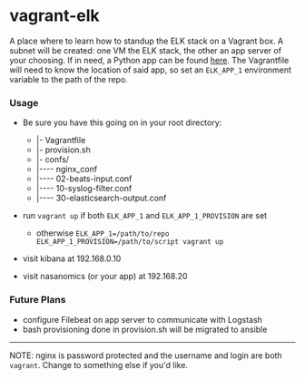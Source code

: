 # vagrant-elk
A place where to learn how to standup the ELK stack on a Vagrant box. A subnet will be created: one VM the ELK stack, the other an app server of your choosing. If in need, a Python app can be found [here](https://github.com/emmanuellyautomated/nasanomics). The Vagrantfile will need to know the location of said app, so set an `ELK_APP_1` environment variable to the path of the repo.

### Usage
* Be sure you have this going on in your root directory:

    + |- Vagrantfile
    + |- provision.sh
    + |- confs/
    + |---- nginx_conf
    + |---- 02-beats-input.conf
    + |---- 10-syslog-filter.conf
    + |---- 30-elasticsearch-output.conf

* run `vagrant up` if both `ELK_APP_1` and `ELK_APP_1_PROVISION` are set
    - otherwise `ELK_APP_1=/path/to/repo ELK_APP_1_PROVISION=/path/to/script vagrant up`
* visit kibana at 192.168.0.10
* visit nasanomics (or your app) at 192.168.20

### Future Plans
* configure Filebeat on app server to communicate with Logstash
* bash provisioning done in provision.sh will be migrated to ansible

---

NOTE: nginx is password protected and the username and login are both `vagrant`. Change to something else if you'd like.
